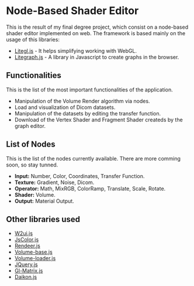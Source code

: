 # Node-Based Shader Editor
 
This is the result of my final degree project, which consist on a node-based shader editor implemented on web. The framework is based mainly on the usage of this libraries:

 * [Litegl.js](https://github.com/jagenjo/litegl.js) - It helps simplifying working with WebGL.
 * [Litegraph.js](https://github.com/jagenjo/litegraph.js) - A library in Javascript to create graphs in the browser.

## Functionalities

This is the list of the most important functionalities of the application.

 * Manipulation of the Volume Render algorithm via nodes.
 * Load and visualization of Dicom datasets.
 * Manipulation of the datasets by editing the transfer function.
 * Download of the Vertex Shader and Fragment Shader createds by the graph editor.

## List of Nodes

This is the list of the nodes currently available. There are more comming soon, so stay tunned.

 * **Input:** Number, Color, Coordinates, Transfer Function.
 * **Texture:** Gradient, Noise, Dicom.
 * **Operator:** Math, MixRGB, ColorRamp, Translate, Scale, Rotate.
 * **Shader:** Volume.
 * **Output:** Material Output.

## Other libraries used

 * [W2ui.js](https://github.com/vitmalina/w2ui)
 * [JsColor.js](https://github.com/EastDesire/jscolor)
 * [Rendeer.js](https://github.com/jagenjo/rendeer.js)
 * [Volume-base.js](https://github.com/upf-gti/Volumetrics/blob/master/src/volume-base.js)
 * [Volume-loader.js](https://github.com/upf-gti/Volumetrics/blob/master/src/volume-loader.js)
 * [JQuery.js](https://github.com/jquery/jquery)
 * [Gl-Matrix.js](https://github.com/toji/gl-matrix)
 * [Daikon.js](https://github.com/rii-mango/Daikon)

